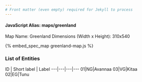 ```yaml
---
# Front matter (even empty) required for Jekyll to process
---
```


#### JavaScript Alias: maps/greenland

Map Name: Greenland
Dimensions (Width x Height): 310x540



{% embed_spec_map greenland-map.js %}

### List of Entities

ID | Short label | Label
---|---|---|---
01|NG|Avannaa
03|VG|Kitaa
02|EG|Tunu

